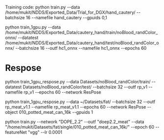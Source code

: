 Training code:
python train.py --data /home/mukit/NDDS/Exported_Data/Trial_for_DGX/hand_cautery/ --batchsize 16 --namefile hand_cautery --gpuids 0,1

python train_1gpu.py --data /home/mukit/NDDS/Exported_Data/cautery_hand/train/noBlood_randColor_onnx/ --datatest /home/mukit/NDDS/Exported_Data/cautery_hand/test/noBlood_randColor_onnx/ --batchsize 16 --outf hc1_onnx --namefile hc1_onnx --epochs 60

# Respose
 python train_1gpu_respose.py --data Datasets/noBlood_randColor/train/ --datatest Datasets/noBlood_randColor/test/ --batchsize 32 --outf rp_v1 --namefile rp_v1 --epochs 60 --network ResPose
 
python train_1gpu_respose.py --data ~/Datasets/fat/ --batchsize 32 --outf rp_meat_v1.1 --namefile rp_meat_v1.1 --epochs 60 --network ResPose --object 010_potted_meat_can_16k --gpuids 1

python train.py --network "DOPE_2.2" --outf "doep2.2_meat" --data "/home/mukit/Datasets/fat/single/010_potted_meat_can_16k/" --epoch 60 --featureNet "vgg" --lr 0.0001

